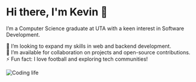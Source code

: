 # Hi there, I'm Kevin 👋

I’m a Computer Science graduate at UTA with a keen interest in Software Development.

🌱 I’m looking to expand my skills in web and backend development.  
👯 I’m available for collaboration on projects and open-source contributions.  
⚡ Fun fact: I love football and exploring tech communities!

![Coding life](https://media.giphy.com/media/qgQUggAC3Pfv687qPC/giphy.gif)

